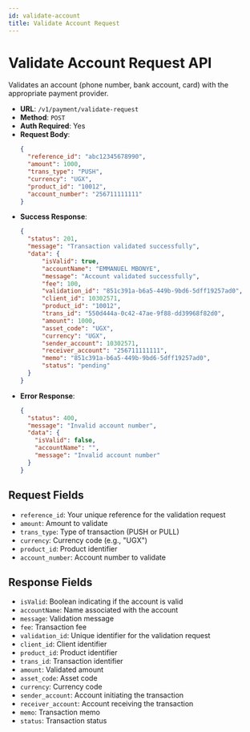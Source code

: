 ```yaml
---
id: validate-account
title: Validate Account Request
---
```


# Validate Account Request API

Validates an account (phone number, bank account, card) with the appropriate payment provider.

- **URL**: `/v1/payment/validate-request`
- **Method**: `POST`
- **Auth Required**: Yes
- **Request Body**:
  ```json
  {
    "reference_id": "abc12345678990",
    "amount": 1000,
    "trans_type": "PUSH",
    "currency": "UGX",
    "product_id": "10012",
    "account_number": "256711111111"
  }
  ```
- **Success Response**:
  ```json
  {
    "status": 201,
    "message": "Transaction validated successfully",
    "data": {
        "isValid": true,
        "accountName": "EMMANUEL MBONYE",
        "message": "Account validated successfully",
        "fee": 100,
        "validation_id": "851c391a-b6a5-449b-9bd6-5dff19257ad0",
        "client_id": 10302571,
        "product_id": "10012",
        "trans_id": "550d444a-0c42-47ae-9f88-dd39968f82d0",
        "amount": 1000,
        "asset_code": "UGX",
        "currency": "UGX",
        "sender_account": 10302571,
        "receiver_account": "256711111111",
        "memo": "851c391a-b6a5-449b-9bd6-5dff19257ad0",
        "status": "pending"
    }
  }
  ```
- **Error Response**:
  ```json
  {
    "status": 400,
    "message": "Invalid account number",
    "data": {
      "isValid": false,
      "accountName": "",
      "message": "Invalid account number"
    }
  }
  ```

## Request Fields

- `reference_id`: Your unique reference for the validation request
- `amount`: Amount to validate
- `trans_type`: Type of transaction (PUSH or PULL)
- `currency`: Currency code (e.g., "UGX")
- `product_id`: Product identifier
- `account_number`: Account number to validate

## Response Fields

- `isValid`: Boolean indicating if the account is valid
- `accountName`: Name associated with the account
- `message`: Validation message
- `fee`: Transaction fee
- `validation_id`: Unique identifier for the validation request
- `client_id`: Client identifier
- `product_id`: Product identifier
- `trans_id`: Transaction identifier
- `amount`: Validated amount
- `asset_code`: Asset code
- `currency`: Currency code
- `sender_account`: Account initiating the transaction
- `receiver_account`: Account receiving the transaction
- `memo`: Transaction memo
- `status`: Transaction status